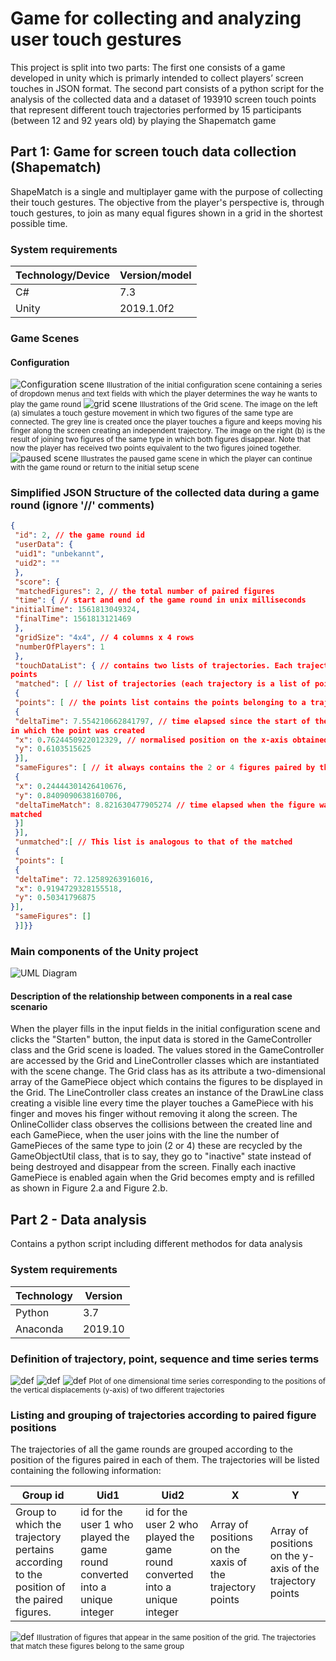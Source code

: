 # Game for collecting and analyzing user touch gestures
This project is split into two parts: The first one consists of a game developed in unity which is primarly
intended to collect players’ screen touches in JSON format. The second part consists of a python script for the analysis of the collected data and a dataset of 193910 screen touch points that represent different touch trajectories performed by 15 participants (between 12 and 92 years old) by playing the Shapematch game

## Part 1: Game for screen touch data collection (Shapematch)

ShapeMatch is a single and multiplayer game with the purpose of collecting their touch gestures. The objective from the player's perspective is,
through touch gestures, to join as many equal figures shown in a grid in the shortest possible time.

### System requirements
| Technology/Device | Version/model |
|---|---|
| C# | 7.3 |
| Unity | 2019.1.0f2 |

### Game Scenes
#### Configuration
![Configuration scene](readmepics/shapematch_configuration_screen.JPG "Configuration scene")
<small>Illustration of the initial configuration scene containing a series of dropdown menus and text fields with
which the player determines the way he wants to play the game round</small>
![grid scene](readmepics/shapematch_grid_scene.JPG "grid scene")
<small>Illustrations of the Grid scene. The image on the left (a) simulates a touch gesture movement in which two
       figures of the same type are connected. The grey line is created once the player touches a figure and keeps moving
       his finger along the screen creating an independent trajectory. The image on the right (b) is the result of joining two
       figures of the same type in which both figures disappear. Note that now the player has received two points equivalent to the two figures joined together. </small>
![paused scene](readmepics/shapematch_game_paused.JPG "paused scene")
<small>Illustrates the paused game scene in which the player can continue with the game round or return to the
       initial setup scene</small>

### Simplified JSON Structure of the collected data during a game round (ignore '//' comments)
```json
{
 "id": 2, // the game round id
 "userData": {
 "uid1": "unbekannt",
 "uid2": ""
 },
 "score": {
 "matchedFigures": 2, // the total number of paired figures
 "time": { // start and end of the game round in unix milliseconds
"initialTime": 1561813049324,
 "finalTime": 1561813121469
 },
 "gridSize": "4x4", // 4 columns x 4 rows
 "numberOfPlayers": 1
 },
 "touchDataList": { // contains two lists of trajectories. Each trajectory is a list of
points
 "matched": [ // list of trajectories (each trajectory is a list of points) of matched figures
 {
 "points": [ // the points list contains the points belonging to a trajectory
 {
 "deltaTime": 7.554210662841797, // time elapsed since the start of the game
in which the point was created
 "x": 0.7624450922012329, // normalised position on the x-axis obtained by dividing the original position in pixels by the width of the screen
 "y": 0.6103515625
 }],
 "sameFigures": [ // it always contains the 2 or 4 figures paired by the trajectory
 {
 "x": 0.24444301426410676,
 "y": 0.8409090638160706,
 "deltaTimeMatch": 8.821630477905274 // time elapsed when the figure was
matched
 }]
 }],
 "unmatched":[ // This list is analogous to that of the matched
 {
 "points": [
 {
 "deltaTime": 72.12589263916016,
 "x": 0.9194729328155518,
 "y": 0.50341796875
}],
 "sameFigures": []
 }]}}

```
### Main components of the Unity project
![UML Diagram](readmepics/uml_diagram_shapematch.JPG "UML Diagram")

#### Description of the relationship between components in a real case scenario
When the player fills in the input fields in the initial configuration scene and clicks the
"Starten" button, the input data is stored in the GameController class and the Grid
scene is loaded. The values stored in the GameController are accessed by the Grid and LineController classes which are instantiated with the scene change. The Grid
class has as its attribute a two-dimensional array of the GamePiece object which contains the figures to be displayed in the Grid. The LineController class creates an instance of the DrawLine class creating a visible line every time the player touches a GamePiece with his finger and moves his finger without removing it along the screen.
The OnlineCollider class observes the collisions between the created line and each
GamePiece, when the user joins with the line the number of GamePieces of the same
type to join (2 or 4) these are recycled by the GameObjectUtil class, that is to say, they
go to "inactive" state instead of being destroyed and disappear from the screen. Finally
each inactive GamePiece is enabled again when the Grid becomes empty and is refilled as shown in Figure 2.a and Figure 2.b. 

## Part 2 - Data analysis
Contains a python script including different methodos for data analysis

### System requirements
| Technology | Version |
|---|---|
| Python | 3.7 |
| Anaconda | 2019.10 |

### Definition of trajectory, point, sequence and time series terms
![def](readmepics/trajectory_point_sequence_definition.jpg "def")
![def](readmepics/trajectory_point_sequence_definition_2.jpg "def")
![def](readmepics/timeseries.jpg "def")
<small>Plot of one dimensional time series corresponding to the positions of the vertical displacements (y-axis)
       of two different trajectories</small>

### Listing and grouping of trajectories according to paired figure positions
The trajectories of all the game rounds are grouped according to the position
of the figures paired in each of them. The trajectories will be listed containing the
following information:

|Group id|Uid1|Uid2|X|Y|
|---|---|---|---|---|
|Group to which the trajectory pertains according to the position of the paired figures.|id for the user 1 who played the game round converted into a unique integer|id for the user 2 who played the game round converted into a unique integer| Array of positions on the xaxis of the trajectory points | Array of positions on the y-axis of the trajectory points|
![def](readmepics/shapematch_trajectory_group.jpg "def")
<small> Illustration of figures that appear in the same position of the grid. The trajectories that match these figures
       belong to the same group</small>
